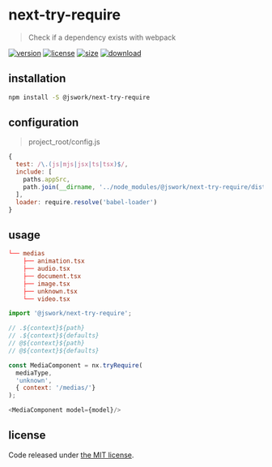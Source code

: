 # next-try-require
> Check if a dependency exists with webpack

[![version][version-image]][version-url]
[![license][license-image]][license-url]
[![size][size-image]][size-url]
[![download][download-image]][download-url]

## installation
```bash
npm install -S @jswork/next-try-require
```

## configuration
> project_root/config.js

```js
{
  test: /\.(js|mjs|jsx|ts|tsx)$/,
  include: [
    paths.appSrc,
    path.join(__dirname, '../node_modules/@jswork/next-try-require/dist')
  ],
  loader: require.resolve('babel-loader')
}
```

## usage
```conf
└── medias
    ├── animation.tsx
    ├── audio.tsx
    ├── document.tsx
    ├── image.tsx
    ├── unknown.tsx
    └── video.tsx
```

```js
import '@jswork/next-try-require';

// .${context}${path}
// .${context}${defaults}
// @${context}${path}
// @${context}${defaults}

const MediaComponent = nx.tryRequire(
  mediaType,
  'unknown',
  { context: '/medias/'}
);

<MediaComponent model={model}/>
```

## license
Code released under [the MIT license](https://github.com/afeiship/next-try-require/blob/master/LICENSE.txt).

[version-image]: https://img.shields.io/npm/v/@jswork/next-try-require
[version-url]: https://npmjs.org/package/@jswork/next-try-require

[license-image]: https://img.shields.io/npm/l/@jswork/next-try-require
[license-url]: https://github.com/afeiship/next-try-require/blob/master/LICENSE.txt

[size-image]: https://img.shields.io/bundlephobia/minzip/@jswork/next-try-require
[size-url]: https://github.com/afeiship/next-try-require/blob/master/dist/next-try-require.min.js

[download-image]: https://img.shields.io/npm/dm/@jswork/next-try-require
[download-url]: https://www.npmjs.com/package/@jswork/next-try-require
